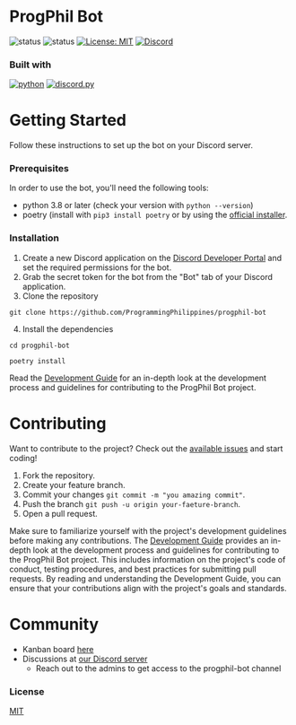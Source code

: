 # ProgPhil Bot

![status](https://github.com/ProgrammingPhilippines/progphil-bot/actions/workflows/main.yml/badge.svg)
![status](https://github.com/ProgrammingPhilippines/progphil-bot/actions/workflows/docker-ci.yml/badge.svg)
[![License: MIT](https://img.shields.io/github/license/ProgrammingPhilippines/progphil-bot)](https://opensource.org/licenses/MIT)
[![Discord](https://img.shields.io/discord/748554476398444635?style=plastic)](https://discord.gg/MmWwgXQezf)

### Built with
[![python](https://img.shields.io/badge/python-python-green)](https://www.python.org/)
[![discord.py](https://img.shields.io/badge/discord.py-discord.py-blue)](https://discordpy.readthedocs.io/en/stable/)

# Getting Started	

Follow these instructions to set up the bot on your Discord server.

### Prerequisites

In order to use the bot, you'll need the following tools:

- python 3.8 or later (check your version with ``python --version``)
- poetry (install with ``pip3 install poetry`` or by using the [official installer](https://python-poetry.org/docs/#installing-with-the-official-installer).

### Installation

1. Create a new Discord application on the [Discord Developer Portal](https://discord.com/developers/applications) and set the required permissions for the bot.
2. Grab the secret token for the bot from the "Bot" tab of your Discord application.
3. Clone the repository
```
git clone https://github.com/ProgrammingPhilippines/progphil-bot
```
4. Install the dependencies
```
cd progphil-bot

poetry install
```

Read the [Development Guide](https://github.com/ProgrammingPhilippines/progphil-bot/wiki/Development-Guide) for an in-depth look at the development process and guidelines for contributing to the ProgPhil Bot project.

# Contributing

Want to contribute to the project? Check out the [available issues](https://github.com/ProgrammingPhilippines/progphil-bot/issues) and start coding!

1. Fork the repository.
2. Create your feature branch.
3. Commit your changes `git commit -m "you amazing commit"`.
4. Push the branch `git push -u origin your-faeture-branch`.
5. Open a pull request.

Make sure to familiarize yourself with the project's development guidelines before making any contributions. The [Development Guide](https://github.com/ProgrammingPhilippines/progphil-bot/wiki/Development-Guide) provides an in-depth look at the development process and guidelines for contributing to the ProgPhil Bot project. This includes information on the project's code of conduct, testing procedures, and best practices for submitting pull requests. By reading and understanding the Development Guide, you can ensure that your contributions align with the project's goals and standards.

# Community

- Kanban board [here](https://github.com/orgs/ProgrammingPhilippines/projects/2/views/1)
- Discussions at [our Discord server](https://discord.gg/MmWwgXQezf)
  - Reach out to the admins to get access to the progphil-bot channel

### License

[MIT](https://choosealicense.com/licenses/mit/)
